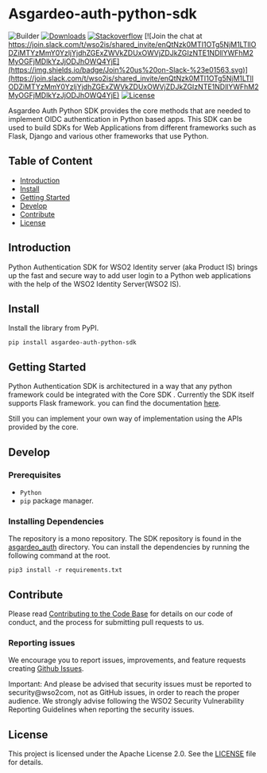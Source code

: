 # Asgardeo-auth-python-sdk

![Builder](https://github.com/asgardeo/asgardeo-auth-python-sdk/workflows/Builder/badge.svg)
[![Downloads](https://pepy.tech/badge/asgardeo-auth-python-sdk)](https://pepy.tech/project/asgardeo-auth-python-sdk)
[![Stackoverflow](https://img.shields.io/badge/Ask%20for%20help%20on-Stackoverflow-orange)](https://stackoverflow.com/questions/tagged/wso2is)
[![Join the chat at https://join.slack.com/t/wso2is/shared_invite/enQtNzk0MTI1OTg5NjM1LTllODZiMTYzMmY0YzljYjdhZGExZWVkZDUxOWVjZDJkZGIzNTE1NDllYWFhM2MyOGFjMDlkYzJjODJhOWQ4YjE](https://img.shields.io/badge/Join%20us%20on-Slack-%23e01563.svg)](https://join.slack.com/t/wso2is/shared_invite/enQtNzk0MTI1OTg5NjM1LTllODZiMTYzMmY0YzljYjdhZGExZWVkZDUxOWVjZDJkZGIzNTE1NDllYWFhM2MyOGFjMDlkYzJjODJhOWQ4YjE)
[![License](https://img.shields.io/badge/License-Apache%202.0-blue.svg)](https://github.com/wso2/product-is/blob/master/LICENSE)


Asgardeo Auth Python SDK provides the core methods that are needed to implement OIDC authentication in Python based apps. This SDK can be used to build SDKs for Web Applications from different frameworks such as Flask, Django and various other frameworks that use Python.

## Table of Content

-   [Introduction](#introduction)
-   [Install](#install)
-   [Getting Started](#getting-started)
-   [Develop](#develop)
-   [Contribute](#contribute)
-   [License](#license)

## Introduction
Python Authentication SDK for WSO2 Identity server (aka Product IS) brings up the fast and secure way to add user login to a Python web applications with the help of the WSO2 Identity Server(WSO2 IS).

## Install

Install the library from PyPI.

```
pip install asgardeo-auth-python-sdk
```

## Getting Started

Python Authentication SDK is architectured in a way that any python framework could be integrated with the Core SDK
. Currently the SDK itself supports Flask framework. 
you can find the documentation [here](https://github.com/asgardeo/asgardeo-auth-python-sdk/tree/main/samples/flask/Readme.md).

Still you can implement your own way of implementation using the APIs provided by the core.

## Develop

### Prerequisites

-   `Python`
-   `pip` package manager.

### Installing Dependencies

The repository is a mono repository. The SDK repository is found in the [asgardeo_auth](https://github.com/asgardeo/asgardeo-auth-python-sdk/tree/main/asgardeo_auth) directory. You can install the dependencies by running the following command at the root.

```
pip3 install -r requirements.txt
```
## Contribute

Please read [Contributing to the Code Base](http://wso2.github.io/) for details on our code of conduct, and the process for submitting pull requests to us.

### Reporting issues

We encourage you to report issues, improvements, and feature requests creating [Github Issues](https://github.com/asgardeo/asgardeo-auth-python-sdk/issues).

Important: And please be advised that security issues must be reported to security@wso2com, not as GitHub issues, in order to reach the proper audience. We strongly advise following the WSO2 Security Vulnerability Reporting Guidelines when reporting the security issues.

## License

This project is licensed under the Apache License 2.0. See the [LICENSE](https://github.com/asgardeo/asgardeo-auth-python-sdk/blob/main/LICENSE) file for details.



